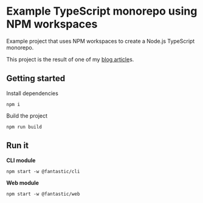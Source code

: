 # Example TypeScript monorepo using NPM workspaces

Example project that uses NPM workspaces to create a Node.js TypeScript monorepo.

This project is the result of one of my [blog article](https://daveiscoding.com/nodejs-typescript-monorepo-via-npm-workspaces)s.

## Getting started

Install dependencies

```
npm i
```

Build the project

```
npm run build
```

## Run it

**CLI module**

```
npm start -w @fantastic/cli
```

**Web module**

```
npm start -w @fantastic/web
```
